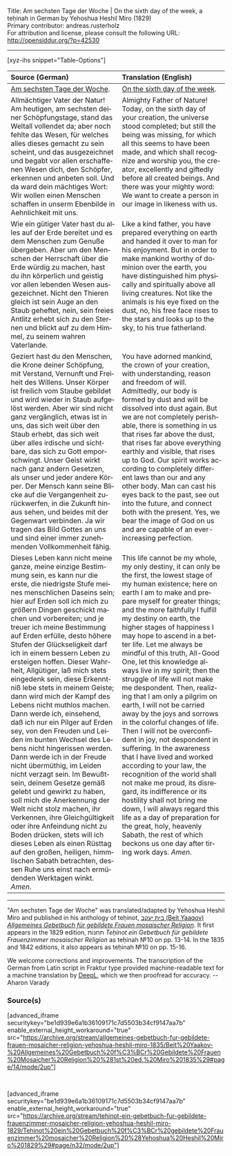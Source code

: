 <html>
<head></head>
<body>
Title: Am sechsten Tage der Woche | On the sixth day of the week, a teḥinah in German by Yehoshua Heshil Miro (1829)<br />
Primary contributor: andreas.rusterholz<br />
For attribution and license, please consult the following URL: <a href="http://opensiddur.org/?p=42530">http://opensiddur.org/?p=42530</a>
<p />
<hr />

[xyz-ihs snippet="Table-Options"]<table style="margin-left: auto; margin-right: auto;" class="draggable">
<thead><tr><th id="x" style="text-align: left;">Source (German)</th><th style="text-align: left;">Translation (English)</th></tr></thead>
<tbody>
<tr><td style="vertical-align:top;">
<div class="german" lang="de">
<u>Am sechsten Tage der Woche</u>.
</div></td>

<td style="vertical-align:top;">
<div class="english" lang="en">
<u>On the sixth day of the week</u>.
</div></td></tr>


<tr><td style="vertical-align:top;">
<div class="german" lang="de">
Allmächtiger Vater der Natur! Am heutigen, am sechsten deiner Schöpfungstage, stand das Weltall vollendet da; aber noch fehlte das Wesen, für welches alles dieses gemacht zu sein scheint, und das ausgezeichnet und begabt vor allen erschaffenen Wesen dich, den Schöpfer, erkennen und anbeten soll. Und da ward dein mächtiges Wort: Wir wollen einen Menschen schaffen in unserm Ebenbilde in Aehnlichkeit mit uns. 
</div></td>

<td style="vertical-align:top;">
<div class="english" lang="en">
Almighty Father of Nature! Today, on the sixth day of your creation, the universe stood completed; but still the being was missing, for which all this seems to have been made, and which shall recognize and worship you, the creator, excellently and giftedly before all created beings. And there was your mighty word: We want to create a person in our image in likeness with us. 
</div></td></tr>


<tr><td style="vertical-align:top;">
<div class="german" lang="de">
Wie ein gütiger Vater hast du alles auf der Erde bereitet und es dem Menschen zum Genuße übergeben. Aber um den Menschen der Herrschaft über die Erde würdig zu machen, hast du ihn körperlich und geistig vor allen lebenden Wesen ausgezeichnet. Nicht den Thieren gleich ist sein Auge an den Staub geheftet, nein, sein freies Antlitz erhebt sich zu den Sternen und blickt auf zu dem Himmel, zu seinem wahren Vaterlande. 
</div></td>

<td style="vertical-align:top;">
<div class="english" lang="en">
Like a kind father, you have prepared everything on earth and handed it over to man for his enjoyment. But in order to make mankind worthy of dominion over the earth, you have distinguished him physically and spiritually above all living creatures. Not like the animals is his eye fixed on the dust, no, his free face rises to the stars and looks up to the sky, to his true fatherland. 
</div></td></tr>


<tr><td style="vertical-align:top;">
<div class="german" lang="de">
Geziert hast du den Menschen, die Krone deiner Schöpfung, mit Verstand, Vernunft und Freiheit des Willens. Unser Körper ist freilich vom Staube gebildet und wird wieder in Staub aufgelöst werden. Aber wir sind nicht ganz vergänglich, etwas ist in uns, das sich weit über den Staub erhebt, das sich weit über alles irdische und sichtbare, das sich zu Gott emporschwingt. Unser Geist wirkt nach ganz andern Gesetzen, als unser und jeder andere Körper. Der Mensch kann seine Blicke auf die Vergangenheit zurückwerfen, in die Zukunft hinaus sehen, und beides mit der Gegenwart verbinden. Ja wir tragen das Bild Gottes an uns und sind einer immer zunehmenden Vollkommenheit fähig. 
</div></td>

<td style="vertical-align:top;">
<div class="english" lang="en">
You have adorned mankind, the crown of your creation, with understanding, reason and freedom of will. Admittedly, our body is formed by dust and will be dissolved into dust again. But we are not completely perishable, there is something in us that rises far above the dust, that rises far above everything earthly and visible, that rises up to God. Our spirit works according to completely different laws than our and any other body. Man can cast his eyes back to the past, see out into the future, and connect both with the present. Yes, we bear the image of God on us and are capable of an ever-increasing perfection. 
</div></td></tr>


<tr><td style="vertical-align:top;">
<div class="german" lang="de">
Dieses Leben kann nicht meine ganze, meine einzige Bestimmung sein, es kann nur die erste, die niedrigste Stufe meines menschlichen Daseins sein; hier auf Erden soll ich mich zu größern Dingen geschickt machen und vorbereiten; und je treuer ich meine Bestimmung auf Erden erfülle, desto höhere Stufen der Glückseligkeit darf ich in einem bessern Leben zu ersteigen hoffen. Dieser Wahrheit, Allgütiger, laß mich stets eingedenk sein, diese Erkenntniß lebe stets in meinem Geiste; dann wird mich der Kampf des Lebens nicht muthlos machen. Dann werde ich, einsehend, daß ich nur ein Pilger auf Erden sey, von den Freuden und Leiden im bunten Wechsel des Lebens nicht hingerissen werden. Dann werde ich in der Freude nicht übermüthig, im Leiden nicht verzagt sein. Im Bewußtsein, deinem Gesetze gemäß gelebt und gewirkt zu haben, soll mich die Anerkennung der Welt nicht stolz machen, ihr Verkennen, ihre Gleichgültigkeit oder ihre Anfeindung nicht zu Boden drücken, stets will ich dieses Leben als einen Rüsttag auf den großen, heiligen, himmlischen Sabath betrachten, dessen Ruhe uns einst nach ermüdenden Werktagen winkt. <em>Amen</em>.
</div></td>

<td style="vertical-align:top;">
<div class="english" lang="en">
This life cannot be my whole, my only destiny, it can only be the first, the lowest stage of my human existence; here on earth I am to make and prepare myself for greater things; and the more faithfully I fulfill my destiny on earth, the higher stages of happiness I may hope to ascend in a better life. Let me always be mindful of this truth, All-Good One, let this knowledge always live in my spirit; then the struggle of life will not make me despondent. Then, realizing that I am only a pilgrim on earth, I will not be carried away by the joys and sorrows in the colorful changes of life. Then I will not be overconfident in joy, not despondent in suffering. In the awareness that I have lived and worked according to your law, the recognition of the world shall not make me proud, its disregard, its indifference or its hostility shall not bring me down, I will always regard this life as a day of preparation for the great, holy, heavenly Sabath, the rest of which beckons us one day after tiring work days. <em>Amen</em>.
</div></td></tr>
</tbody></table>

<hr />

"Am sechsten Tage der Woche" was translated/adapted by Yehoshua Heshil Miro and published in his anthology of teḥinot, <a href="/?p=41365">בית יעקב (Beit Yaaqov) <em>Allgemeines Gebetbuch für gebildete Frauen mosaischer Religion</em></a>. It first appears in the 1829 edition, תחנות <em>Teḥinot ein Gebetbuch für gebildete Frauenzimmer mosaischer Religion</em> as teḥinah №10 on pp. 13-14. In the 1835 and 1842 editions, it also appears as teḥinah №10 on pp. 15-16. 

We welcome corrections and improvements. The transcription of the German from Latin script in Fraktur type provided machine-readable text for a machine translation by <a href="https://www.deepl.com/en/translator">DeepL</a>, which we then proofread for accuracy. --Aharon Varady
 

<h3>Source(s)</h3>

[advanced_iframe securitykey="be1d939e6a1b36109171c7d5503b34cf9147aa7b" enable_external_height_workaround="true" src="https://archive.org/stream/allgemeines-gebetbuch-fur-gebildete-frauen-mosaicher-religion-yehoshua-heshil-miro-1835/Beit%20Yaakov-%20Allgemeines%20Gebetbuch%20f%C3%BCr%20Gebildete%20Frauen%20Mosaicher%20Religion%20%281st%20ed.%20Miro%201835%29#page/14/mode/2up"]
 
&nbsp;

[advanced_iframe securitykey="be1d939e6a1b36109171c7d5503b34cf9147aa7b" enable_external_height_workaround="true" src="https://archive.org/stream/tehinot-ein-gebetbuch-fur-gebildete-frauenzimmer-mosaicher-religion-yehoshua-heshil-miro-1829/Tehinot%20ein%20Gebetbuch%20f%C3%BCr%20gebildete%20Frauenzimmer%20mosaicher%20Religion%20%28Yehoshua%20Heshil%20Miro%201829%29#page/n32/mode/2up"]

&nbsp;
</body>
</html>